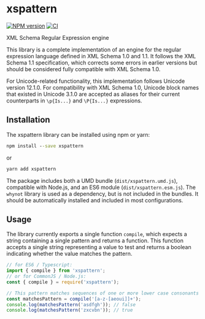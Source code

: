 # xspattern

[![NPM version](https://badge.fury.io/js/xspattern.svg)](https://badge.fury.io/js/xspattern)
[![CI](https://github.com/bwrrp/xspattern.js/workflows/CI/badge.svg)](https://github.com/bwrrp/xspattern.js/actions?query=workflow%3ACI)

XML Schema Regular Expression engine

This library is a complete implementation of an engine for the regular
expression language defined in XML Schema 1.0 and 1.1. It follows the XML
Schema 1.1 specification, which corrects some errors in earlier versions but
should be considered fully compatible with XML Schema 1.0.

For Unicode-related functionality, this implementation follows Unicode
version 12.1.0. For compatibility with XML Schema 1.0, Unicode block names
that existed in Unicode 3.1.0 are accepted as aliases for their current
counterparts in `\p{Is...}` and `\P{Is...}` expressions.

## Installation

The xspattern library can be installed using npm or yarn:

```bat
npm install --save xspattern
```

or

```bat
yarn add xspattern
```

The package includes both a UMD bundle (`dist/xspattern.umd.js`), compatible
with Node.js, and an ES6 module (`dist/xspattern.esm.js`). The `whynot`
library is used as a dependency, but is not included in the bundles. It
should be automatically installed and included in most configurations.

## Usage

The library currently exports a single function `compile`, which expects a
string containing a single pattern and returns a function. This function
accepts a single string representing a value to test and returns a boolean
indicating whether the value matches the pattern.

```javascript
// for ES6 / Typescript:
import { compile } from 'xspattern';
// or for CommonJS / Node.js:
const { compile } = require('xspattern');

// This pattern matches sequences of one or more lower case consonants
const matchesPattern = compile('[a-z-[aeoui]]+');
console.log(matchesPattern('asdfgh')); // false
console.log(matchesPattern('zxcvbn')); // true
```
